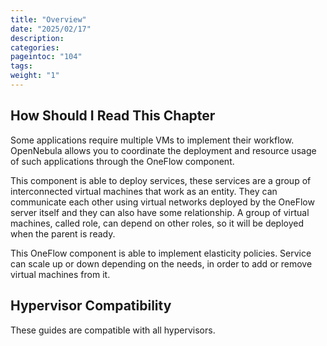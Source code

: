 ```yaml
---
title: "Overview"
date: "2025/02/17"
description:
categories:
pageintoc: "104"
tags:
weight: "1"
---
```


<a id="oneapps-overview"></a>

<a id="oneflow-overview"></a>

<a id="multivm-service-management-overview"></a>

<!--# Overview -->

## How Should I Read This Chapter

Some applications require multiple VMs to implement their workflow. OpenNebula allows you to coordinate the deployment and resource usage of such applications through the OneFlow component.

This component is able to deploy services, these services are a group of interconnected virtual machines that work as an entity. They can communicate each other using virtual networks deployed by the OneFlow server itself and they can also have some relationship. A group of virtual machines, called role, can depend on other roles, so it will be deployed when the parent is ready.

This OneFlow component is able to implement elasticity policies. Service can scale up or down depending on the needs, in order to add or remove virtual machines from it.

## Hypervisor Compatibility

These guides are compatible with all hypervisors.
